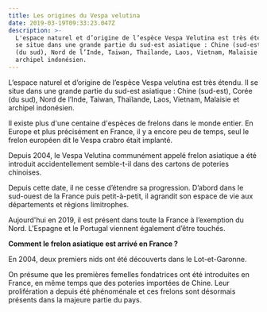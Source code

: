 ```yaml
---
title: Les origines du Vespa velutina
date: 2019-03-19T09:33:23.047Z
description: >-
  L'espace naturel et d’origine de l’espèce Vespa Velutina est très étendu. Il
  se situe dans une grande partie du sud-est asiatique : Chine (sud-est), Corée
  (du sud), Nord de l’Inde, Taiwan, Thaïlande, Laos, Vietnam, Malaisie et
  archipel indonésien.
---
```

L’espace naturel et d’origine de l’espèce Vespa velutina est très étendu. Il se situe dans une grande partie du sud-est asiatique : Chine (sud-est), Corée (du sud), Nord de l’Inde, Taiwan, Thaïlande, Laos, Vietnam, Malaisie et archipel indonésien.

Il existe plus d'une centaine d'espèces de frelons dans le monde entier. En Europe et plus précisément en France, il y a encore peu de temps, seul le frelon européen dit le Vespa crabro était implanté.

Depuis 2004, le Vespa Velutina communément appelé frelon asiatique a été introduit accidentellement semble-t-il dans des cartons de poteries chinoises.

Depuis cette date, il ne cesse d’étendre sa progression. D’abord dans le sud-ouest de la France puis petit-à-petit, il agrandit son espace de vie aux départements et régions limitrophes.

Aujourd'hui en 2019, il est présent dans toute la France à l’exemption du Nord. L'Espagne et le Portugal viennent également d’être touchés.

**Comment le frelon asiatique est arrivé en France ?**

En 2004, deux premiers nids ont été découverts dans le Lot-et-Garonne.

On présume que les premières femelles fondatrices ont été introduites en France, en même temps que des poteries importées de Chine. Leur prolifération a depuis été phénoménale et ces frelons sont désormais présents dans la majeure partie du pays.
